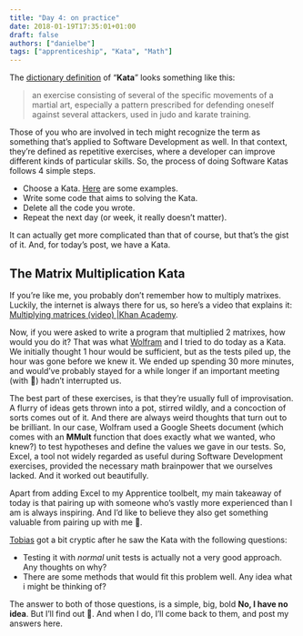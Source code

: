 ```yaml
---
title: "Day 4: on practice"
date: 2018-01-19T17:35:01+01:00
draft: false
authors: ["danielbe"]
tags: ["apprenticeship", "Kata", "Math"]
---
```


The [dictionary definition](http://www.dictionary.com/browse/kata) of “**Kata**” looks something like this:

> an exercise consisting of several of the specific movements of a martial art, especially a pattern prescribed for defending oneself against several attackers, used in judo and karate training.

Those of you who are involved in tech might recognize the term as something that’s applied to Software Development as well. In that context, they’re defined as repetitive exercises, where a developer can improve different kinds of particular skills. So, the process of doing Software Katas follows 4 simple steps.

* Choose a Kata. [Here](http://codingdojo.org/kata/) are some examples.
* Write some code that aims to solving the Kata.
* Delete all the code you wrote.
* Repeat the next day (or week, it really doesn’t matter).

It can actually get more complicated than that of course, but that’s the gist of it. And, for today’s post, we have a Kata.

## The Matrix Multiplication Kata

If you’re like me, you probably don’t remember how to multiply matrixes. Luckily, the internet is always there for us, so here’s a video that explains it: [Multiplying matrices (video) |Khan Academy](https://www.khanacademy.org/math/precalculus/precalc-matrices/multiplying-matrices-by-matrices/v/multiplying-a-matrix-by-a-matrix).

Now, if you were asked to write a program that multiplied 2 matrixes, how would you do it? That was what [Wolfram](https://twitter.com/wolframkriesing) and I tried to do today as a Kata. We initially thought 1 hour would be sufficient, but as the tests piled up, the hour was gone before we knew it. We ended up spending 30 more minutes, and would’ve probably stayed for a while longer if an important meeting (with 🍕) hadn’t interrupted us.

The best part of these exercises, is that they’re usually full of improvisation. A flurry of ideas gets thrown into a pot, stirred wildly, and a concoction of sorts comes out of it. And there are always weird thoughts that turn out to be brilliant. In our case, Wolfram used a Google Sheets document (which comes with an **MMult** function that does exactly what we wanted, who knew?) to test hypotheses and define the values we gave in our tests. So, Excel, a tool not widely regarded as useful during Software Development exercises, provided the necessary math brainpower that we ourselves lacked. And it worked out beautifully.

Apart from adding Excel to my Apprentice toolbelt, my main takeaway of today is that pairing up with someone who’s vastly more experienced than I am is always inspiring. And I’d like to believe they also get something valuable from pairing up with me 🤞.

[Tobias](https://twitter.com/tpflug) got a bit cryptic after he saw the Kata with the following questions:

* Testing it with _normal_ unit tests is actually not a very good approach. Any thoughts on why?
* There are some methods that would fit this problem well. Any idea what i might be thinking of?

The answer to both of those questions, is a simple, big, bold **No, I have no idea**. But I’ll find out 💪. And when I do, I’ll come back to them, and post my answers here.
